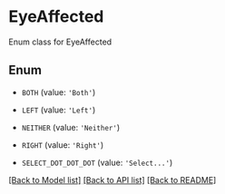 # EyeAffected

Enum class for EyeAffected

## Enum

* `BOTH` (value: `'Both'`)

* `LEFT` (value: `'Left'`)

* `NEITHER` (value: `'Neither'`)

* `RIGHT` (value: `'Right'`)

* `SELECT_DOT_DOT_DOT` (value: `'Select...'`)

[[Back to Model list]](../README.md#documentation-for-models) [[Back to API list]](../README.md#documentation-for-api-endpoints) [[Back to README]](../README.md)


